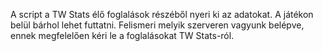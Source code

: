 A script a TW Stats élő foglalások részéből nyeri ki az adatokat. A játékon belül bárhol lehet futtatni. Felismeri melyik szerveren vagyunk belépve, ennek megfelelően kéri le a foglalásokat TW Stats-ról.
